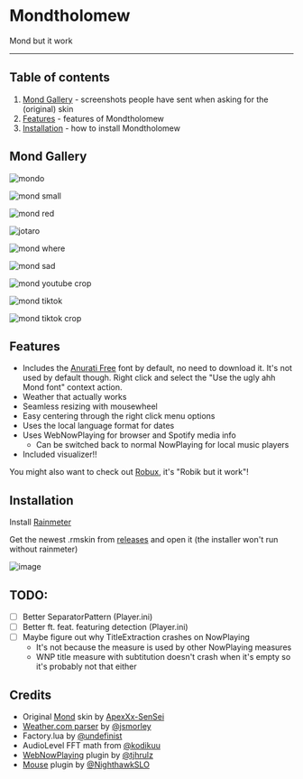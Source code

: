 # Mondtholomew

Mond but it work

---

## Table of contents

1. [Mond Gallery](#gallery) - screenshots people have sent when asking for the (original) skin
2. [Features](#features) - features of Mondtholomew
3. [Installation](#installation) - how to install Mondtholomew

## Mond Gallery

![mondo](https://user-images.githubusercontent.com/93496808/196546066-9f953b05-69fe-4f50-9a01-b58d1e03d107.jpg)

![mond small](https://user-images.githubusercontent.com/93496808/209139555-5de5a09d-bf11-47b5-a035-882a5671db4f.png)

![mond red](https://user-images.githubusercontent.com/93496808/218572990-d6461595-65c8-44dd-bcbd-2a13b0ae0bcb.png)

![jotaro](https://user-images.githubusercontent.com/93496808/219949044-550f362a-cdf4-4b5d-bc36-606afd09b5b4.png)

![mond where](https://user-images.githubusercontent.com/93496808/220199039-bb8ab963-5e0c-471e-8f7f-d4d3bba14a88.png)

![mond sad](https://user-images.githubusercontent.com/93496808/221367561-7f852938-62b7-4a02-add1-191d8107b2d2.jpg)

![mond youtube crop](https://user-images.githubusercontent.com/93496808/222760711-75601013-22c1-4ff3-af77-f700519ebac2.jpg)

![mond tiktok](https://user-images.githubusercontent.com/93496808/221813383-5d7beee3-a50f-4acd-90b9-61779b0cc533.png)

![mond tiktok crop](https://user-images.githubusercontent.com/93496808/222759978-207f2013-5059-47e8-8d17-e33a99995d82.png)

## Features

- Includes the [Anurati Free](https://www.behance.net/gallery/33704618/ANURATI-Free-Font) font by default, no need to download it. It's not used by default though. Right click and select the "Use the ugly ahh Mond font" context action.
- Weather that actually works
- Seamless resizing with mousewheel
- Easy centering through the right click menu options
- Uses the local language format for dates
- Uses WebNowPlaying for browser and Spotify media info
  - Can be switched back to normal NowPlaying for local music players
- Included visualizer!!

You might also want to check out [Robux](https://github.com/reisir/robux), it's "Robik but it work"!

## Installation

Install [Rainmeter](https://www.rainmeter.net/)

Get the newest .rmskin from [releases](https://github.com/reisir/mondtholomew/releases) and open it (the installer won't run without rainmeter)

![image](https://user-images.githubusercontent.com/93496808/210018027-e1c0f16d-037f-4bc4-bf13-7f05090c9b93.png)

## TODO:

- [ ] Better SeparatorPattern (Player.ini)
- [ ] Better ft. feat. featuring detection (Player.ini)
- [ ] Maybe figure out why TitleExtraction crashes on NowPlaying
  - It's not because the measure is used by other NowPlaying measures
  - WNP title measure with subtitution doesn't crash when it's empty so it's probably not that either

## Credits

- Original [Mond](https://www.deviantart.com/apexxx-sensei/art/Mond-762455575) skin by [ApexXx-SenSei](https://www.deviantart.com/apexxx-sensei)
- [Weather.com parser](https://forum.rainmeter.net/viewtopic.php?f=118&t=34628#p171501) by [@jsmorley](https://github.com/jsmorley)
- Factory.lua by [@undefinist](https://github.com/undefinist)
- AudioLevel FFT math from [@kodikuu](https://github.com/kodikuu)
- [WebNowPlaying](https://github.com/tjhrulz/WebNowPlaying) plugin by [@tjhrulz](https://github.com/tjhrulz)
- [Mouse](https://github.com/NighthawkSLO/Mouse.dll) plugin by [@NighthawkSLO](https://github.com/NighthawkSLO)
